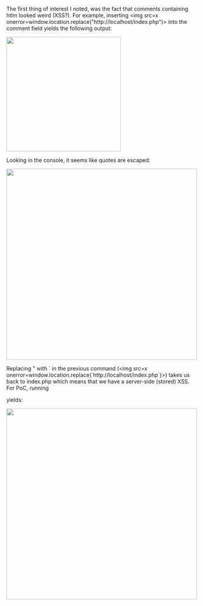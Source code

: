 The first thing of interest I noted, was the fact that comments containing htlm looked weird (XSS?). For example, inserting <img src=x onerror=window.location.replace("http://localhost/index.php")> into the comment field yields the following output: 

<img src="https://github.com/user-attachments/assets/7a1568d5-1a9c-4760-94e7-a0416bd66fc5" width="300"/> 

Looking in the console, it seems like quotes are escaped: 

<img src="https://github.com/user-attachments/assets/3f9e6be2-2019-490e-ba5e-7b64f54b2ccf" width="500"/> 

Replacing " with \` in the previous command (<img src=x onerror=window.location.replace(\`http://localhost/index.php`)>) takes us back to index.php which means that we have a server-side (stored) XSS. For PoC, running
<script>alert(document.domain)</script>
yields: 

<img src="https://github.com/user-attachments/assets/9016a95f-272e-40ac-a1ce-76427f89e810" width="500"/>

